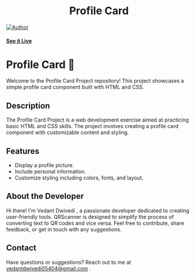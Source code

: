 <h1 align="center">
    Profile Card
</h1>

[![Author](https://img.shields.io/badge/author-vedant-dwivedi)](https://github.com/vedant-dwivedi)


#### [See it Live](#)

# Profile Card 📇

Welcome to the Profile Card Project repository! This project showcases a simple profile card component built with HTML and CSS.

## Description

The Profile Card Project is a web development exercise aimed at practicing basic HTML and CSS skills. The project involves creating a profile card component with customizable content and styling.

## Features

- Display a profile picture.
- Include personal information.
- Customize styling including colors, fonts, and layout.

## About the Developer

Hi there! I'm Vedant Dwivedi , a passionate developer dedicated to creating user-friendly tools. QRScanner is designed to simplify the process of converting text to QR codes and vice versa. Feel free to contribute, share feedback, or get in touch with any suggestions.


## Contact

Have questions or suggestions? Reach out to me at vedantdwivedi05404@gmail.com .
